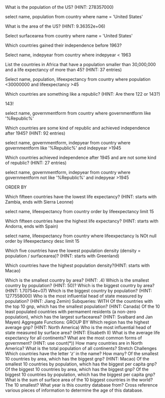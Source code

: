 What is the population of the US? (HINT: 278357000)

select name, population
from country
where name = 'United States'

What is the area of the US? (HINT: 9.36352e+06)

Select surfacearea
from country
where name = 'United States'




Which countries gained their independence before 1963?

Select name, indepyear
from country
where indepyear < 1963

List the countries in Africa that have a population smaller than 30,000,000 and a life expectancy of more than 45? (HINT: 37
  entries)

  Select name, population, lifeexpectancy
  from country
  where population <30000000
  and lifeexpectancy >45

Which countries are something like a republic? (HINT: Are there 122 or 143?)

143!

select name, governmentform
from country
where governmentform like '%Republic%'




Which countries are some kind of republic and achieved independence after 1945? (HINT: 92 entries)


select name, governmentform, indepyear
from country
where governmentform like '%Republic%'
and indepyear >1945

Which countries achieved independence after 1945 and are not some kind of republic? (HINT: 27 entries)

select name, governmentform, indepyear
from country
where governmentform not like '%Republic%'
and indepyear >1945




ORDER BY

Which fifteen countries have the lowest life expectancy? (HINT: starts with Zambia, ends with Sierra Leonne)

select name, lifeexpectancy
from country
order by lifeexpectancy
limit 15

Which fifteen countries have the highest life expectancy? (HINT: starts with Andorra, ends with Spain)

select name, lifeexpectancy
from country
where lifeexpectancy Is NOt null
order by lifeexpectancy desc
limit 15


Which five countries have the lowest population density (density = population / surfacearea)? (HINT: starts with Greenland)






Which countries have the highest population density?(HINT: starts with Macao)

Which is the smallest country by area? (HINT: .4)
Which is the smallest country by population? (HINT: 50)?
Which is the biggest country by area? (HINT: 1.70754e+07)
Which is the biggest country by population? (HINT: 1277558000)
Who is the most influential head of state measured by population? (HINT: Jiang Zemin)
Subqueries: WITH
Of the countries with the top 10 gnp, which has the smallest population? (HINT: Canada)
Of the 10 least populated countries with permament residents (a non-zero population), which has the largest surfacearea? (HINT: Svalbard and Jan Mayen)
Aggregate Functions: GROUP BY
Which region has the highest average gnp? (HINT: North America)
Who is the most influential head of state measured by surface area? (HINT: Elisabeth II)
What is the average life expectancy for all continents?
What are the most common forms of government? (HINT: use count(*))
How many countries are in North America?
What is the total population of all continents?
Stretch Challenges
Which countries have the letter ‘z’ in the name? How many?
Of the smallest 10 countries by area, which has the biggest gnp? (HINT: Macao)
Of the smallest 10 countries by population, which has the biggest per capita gnp?
Of the biggest 10 countries by area, which has the biggest gnp?
Of the biggest 10 countries by population, which has the biggest per capita gnp?
What is the sum of surface area of the 10 biggest countries in the world? The 10 smallest?
What year is this country database from? Cross reference various pieces of information to determine the age of this database.
